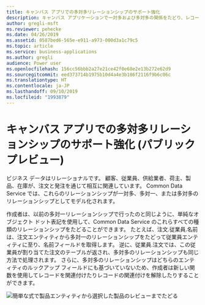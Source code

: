 ```yaml
---
title: キャンバス アプリでの多対多リレーションシップのサポート強化
description: キャンバス アプリケーションで一対多および多対多の関係をたどり、レコード相互の関連付け/関連付け解除を行います
author: gregli-msft
ms.reviewer: pehecke
ms.date: 04/26/2019
ms.assetid: 0587bed6-565e-e911-a973-000d3a1c79c5
ms.topic: article
ms.service: business-applications
ms.author: gregli
audience: Power user
ms.openlocfilehash: 156cc56bbb2a27e21ce42f0e68e2e13b272e62d9
ms.sourcegitcommit: eed373714b1975b10d4a4e3b186f2116f9b6c06c
ms.translationtype: HT
ms.contentlocale: ja-JP
ms.lasthandoff: 09/10/2019
ms.locfileid: "1993879"
---
```

# <a name="better-support-for-many-to-many-relationships-in-canvas-apps-public-preview"></a>キャンバス アプリでの多対多リレーションシップのサポート強化 (パブリック プレビュー)



ビジネス データはリレーショナルです。 顧客、従業員、供給業者、荷主、製品、在庫が、注文と発注を通じて相互に関連しています。 Common Data Service では、これらのリレーションシップが一対多、多対一、または多対多のリレーションシップとしてモデル化されます。

作成者は、以前の多対一リレーションシップで行ったのと同じように、単純なオブジェクト ドット表記を使用して、Common Data Service のこれらすべての種類のリレーションシップをたどることができます。 たとえば、注文.従業員.名前は、注文エンティティから多対一のリレーションシップをたどって従業員エンティティに至り、名前フィールドを取得します。 逆に、従業員.注文では、この従業員が割り当てた注文のテーブルが返され、多対多のリレーションシップも同じ方法で処理されます。 さらに、多対多のリレーションシップはどちらのエンティティのルックアップ フィールドにも基づいていないため、作成者は新しい関数を使用してレコードを関連付けたりレコードの関連付けを解除したりすることができます。

![簡単な式で製品エンティティから選択した製品のレビューまでたどる](media/OneToMany.png "簡単な式で製品エンティティから選択した製品のレビューまでたどる")
